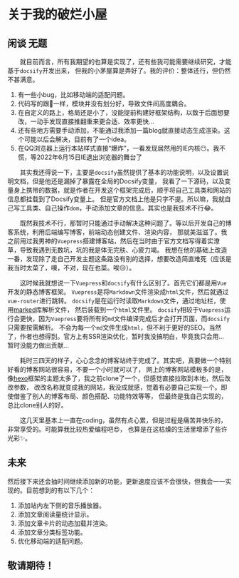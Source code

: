 # 关于我的破烂小屋
## 闲谈 无题
&emsp;&emsp;就目前而言，所有我期望的也算是实现了，还有些我可能需要继续研究，才能基于`docsify`开发出来， 
但我的小茅屋算是弄好了。我的评价：整体还行，但仍然不甚满意。

1. 有一些小bug，比如移动端的适配问题。
2. 代码写的跟💩一样，模块并没有划分好，导致文件间高度耦合。
3. 在自定义的路上，格局还是小了，没能提前构建好框架结构，以致于后面想要改，一动手发现直接推翻重来更合适、效率更快...
4. 还有些地方需要手动添加，不能通过我添加一篇blog就直接动态生成渲染。这个可能以后会解决，目前有了一个idea。
5. 在QQ浏览器上运行本站样式直接“爆炸”，一看发现居然用的IE内核😶。我不慌，等2022年6月15日IE退出浏览器的舞台了

&emsp;&emsp;其实我还得说一下，主要是`docsify`虽然提供了基本的功能说明，以及设置说明文档，但是他还是漏掉了暴露在全局的Docsify变量，
我看了一下源码，以及变量身上携带的数据，就是作者在开发这个框架完成后，顺手将自己工具类和网站的信息都挂载到了Docsify变量上。
但是官方文档上他是只字不提。所以嘛，我就自己写工具类、自己操作`dom`，手动添加文章的信息。其实也是我技术不行:joy:。

&emsp;&emsp;既然我技术不行，那暂时只能通过手动解决这种问题了。等以后开发自己的博客系统，利用后端编写博客，前端动态创建文件、渲染内容，
那就美滋滋了。我之前用过我男神的`Vuepress`搭建博客站，然后在当时由于官方文档写得着实潦草，导致我遇到无数坑，坑的我是体无完肤、心疲力竭。
我想在他的基础上改造一番，发现除了走自己开发主题这条路没有别的选择，想要改造简直难死（应该是我当时太菜了，噢，不对，现在也菜。唉😔）。

&emsp;&emsp;这时候我就想说一下`Vuepress`和`docsify`有什么区别了。首先它们都是用`Vue`开发的静态博客框架。
`Vuepress`是将`Markdown`文件渲染成`html`文件，然后就通过`vue-router`进行跳转。
`docsify`是在运行时读取`Markdown`文件，通过地址栏，使用[marked](https://github.com/markedjs/marked)库解析文件，
然后装载到一个`html`文件里。
`docsify`相较于`Vuepress`运行会更快，因为`Vuepress`要将所有的`md`文件编译完成后才会打开页面，而`docsify`只需要按需解析。
不会为每一个`md`文件生成`html`，但不利于更好的SEO。当然了，作者也想得到。官方上有SSR渲染优化，暂时我没搞明白，毕竟我只会用...
暂时没能力做出贡献...

&emsp;&emsp;耗时三四天的样子，心心念念的博客站终于完成了。其实吧，真要做一个特别好看的博客网站很容易，不要一个小时就可以了，
网上的博客网站模板多的是，像[hexo](https://hexo.io/zh-cn/)框架的主题太多了，我之前clone了一个，但感觉直接拉取到本地，然后改改参数，
改改名称就变成我的网站，我没成就感，觉着有必要自己实现一个。即使借鉴了别人的博客布局、颜色搭配、功能特效等等，
但最终是我自己实现的，总比clone别人的好。

&emsp;&emsp;这几天里基本上一直在coding，虽然有点心累，但是过程是痛苦并快乐的，非常享受的。可能算我比较热爱编程吧😍，
也算是在这枯燥的生活里增添了些许光彩:sparkles:。

## 未来
然后接下来还会抽时间继续添加新的功能，更新速度应该不会很快，但我会一一实现的。目前想到的有以下几个：
1. 添加站内左下侧的音乐播放器。
2. 添加文章阅读量统计显示。
3. 添加文章卡片的动态加载并渲染。
4. 添加文章分类标签功能。
5. 优化移动端的适配问题。

## 敬请期待！